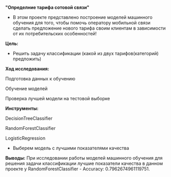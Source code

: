 **"Определние тарифа сотовой связи"**

- В этом проекте представлено построение моделей машинного обучения для того, чтобы помочь оператору мобильной связи сделать предложение нового тарифа своим клиентам в зависимости от их потребительских особенностей!

**Цель:**

- Решить задачу классификации (какой из двух тарифов(категорий) предложить)

**Ход исследования:**

Подготовка данных к обучению

Обучение моделей

Проверка лучшей модели на тестовой выборке


**Инструменты:**

DecisionTreeClassifier

RandomForestClassifier

LogisticRegression

- Выберем модель с лучшими показателями качества

**Выводы:** 
При исследовании работы моделей машинного обучения для решения задачи классификации лучшие показатели качества в данном проекте у RandomForestClassifier - Accuracy: 0.7962674961119751.

